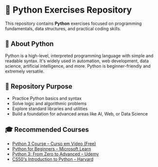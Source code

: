 # 🐍 Python Exercises Repository

This repository contains **Python** exercises focused on programming fundamentals, data structures, and practical coding skills.

## 📘 About Python

Python is a high-level, interpreted programming language with simple and readable syntax. It's widely used in automation, web development, data science, artificial intelligence, and more. Python is beginner-friendly and extremely versatile.

## 🎯 Repository Purpose

- Practice Python basics and syntax
- Solve logic and algorithmic problems
- Explore standard libraries and utilities
- Build a foundation for advanced areas like AI, Web, or Data Science

## 🎓 Recommended Courses

- [Python 3 Course – Curso em Vídeo (Free)](https://www.cursoemvideo.com/curso/python-3/)
- [Python for Beginners – Microsoft Learn](https://learn.microsoft.com/en-us/training/paths/python-language/)
- [Python 3: From Zero to Advanced – Udemy](https://www.udemy.com/course/python-3-do-zero-ao-avancado/)
- [CS50's Introduction to Python – Harvard](https://cs50.harvard.edu/python/)